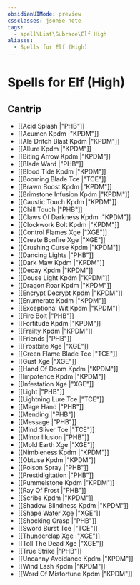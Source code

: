 ```yaml
---
obsidianUIMode: preview
cssclasses: json5e-note
tags:
  - spell\List\Subrace\Elf High
aliases:
  - Spells for Elf (High)
---
```

# Spells for Elf (High)

## Cantrip

- [[Acid Splash \|"PHB"]] 
- [[Acumen Kpdm \|"KPDM"]] 
- [[Ale Dritch Blast Kpdm \|"KPDM"]] 
- [[Allure Kpdm \|"KPDM"]] 
- [[Biting Arrow Kpdm \|"KPDM"]] 
- [[Blade Ward \|"PHB"]] 
- [[Blood Tide Kpdm \|"KPDM"]] 
- [[Booming Blade Tce \|"TCE"]] 
- [[Brawn Boost Kpdm \|"KPDM"]] 
- [[Brimstone Infusion Kpdm \|"KPDM"]] 
- [[Caustic Touch Kpdm \|"KPDM"]] 
- [[Chill Touch \|"PHB"]] 
- [[Claws Of Darkness Kpdm \|"KPDM"]] 
- [[Clockwork Bolt Kpdm \|"KPDM"]] 
- [[Control Flames Xge \|"XGE"]] 
- [[Create Bonfire Xge \|"XGE"]] 
- [[Crushing Curse Kpdm \|"KPDM"]] 
- [[Dancing Lights \|"PHB"]] 
- [[Dark Maw Kpdm \|"KPDM"]] 
- [[Decay Kpdm \|"KPDM"]] 
- [[Douse Light Kpdm \|"KPDM"]] 
- [[Dragon Roar Kpdm \|"KPDM"]] 
- [[Encrypt Decrypt Kpdm \|"KPDM"]] 
- [[Enumerate Kpdm \|"KPDM"]] 
- [[Exceptional Wit Kpdm \|"KPDM"]] 
- [[Fire Bolt \|"PHB"]] 
- [[Fortitude Kpdm \|"KPDM"]] 
- [[Frailty Kpdm \|"KPDM"]] 
- [[Friends \|"PHB"]] 
- [[Frostbite Xge \|"XGE"]] 
- [[Green Flame Blade Tce \|"TCE"]] 
- [[Gust Xge \|"XGE"]] 
- [[Hand Of Doom Kpdm \|"KPDM"]] 
- [[Impotence Kpdm \|"KPDM"]] 
- [[Infestation Xge \|"XGE"]] 
- [[Light \|"PHB"]] 
- [[Lightning Lure Tce \|"TCE"]] 
- [[Mage Hand \|"PHB"]] 
- [[Mending \|"PHB"]] 
- [[Message \|"PHB"]] 
- [[Mind Sliver Tce \|"TCE"]] 
- [[Minor Illusion \|"PHB"]] 
- [[Mold Earth Xge \|"XGE"]] 
- [[Nimbleness Kpdm \|"KPDM"]] 
- [[Obtuse Kpdm \|"KPDM"]] 
- [[Poison Spray \|"PHB"]] 
- [[Prestidigitation \|"PHB"]] 
- [[Pummelstone Kpdm \|"KPDM"]] 
- [[Ray Of Frost \|"PHB"]] 
- [[Scribe Kpdm \|"KPDM"]] 
- [[Shadow Blindness Kpdm \|"KPDM"]] 
- [[Shape Water Xge \|"XGE"]] 
- [[Shocking Grasp \|"PHB"]] 
- [[Sword Burst Tce \|"TCE"]] 
- [[Thunderclap Xge \|"XGE"]] 
- [[Toll The Dead Xge \|"XGE"]] 
- [[True Strike \|"PHB"]] 
- [[Uncanny Avoidance Kpdm \|"KPDM"]] 
- [[Wind Lash Kpdm \|"KPDM"]] 
- [[Word Of Misfortune Kpdm \|"KPDM"]]
